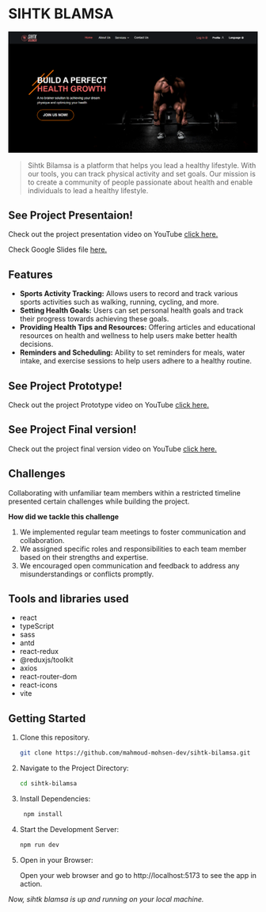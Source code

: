 # SIHTK BLAMSA

<img src='./public/sihtk-blamsa-preview.png'></img>

> Sihtk Bilamsa is a platform that helps you lead a healthy lifestyle. With our tools, you can track physical activity and set goals. Our mission is to create a community of people passionate about health and enable individuals to lead a healthy lifestyle.

## See Project Presentaion!

Check out the project presentation video on YouTube [click here.](https://youtu.be/GGssrN39jmo)

Check Google Slides file [here.](https://docs.google.com/presentation/d/17OP82Dhsec3ett29xpu2pzpCXhG-RSTU4qhv18lgOv4/edit?usp=sharing)

## Features

-   **Sports Activity Tracking:** Allows users to record and track various sports activities such as walking, running, cycling, and more.
-   **Setting Health Goals:** Users can set personal health goals and track their progress towards achieving these goals.
-   **Providing Health Tips and Resources:** Offering articles and educational resources on health and wellness to help users make better health decisions.
-   **Reminders and Scheduling:** Ability to set reminders for meals, water intake, and exercise sessions to help users adhere to a healthy routine.

## See Project Prototype!

Check out the project Prototype video on YouTube [click here.](https://www.youtube.com/watch?v=3C7DECnkkzE)

## See Project Final version!

Check out the project final version video on YouTube [click here.](https://youtu.be/s0m2t4efQms)

## Challenges

Collaborating with unfamiliar team members within a restricted timeline presented certain challenges while building the project.

**How did we tackle this challenge**

1. We implemented regular team meetings to foster communication and collaboration.
2. We assigned specific roles and responsibilities to each team member based on their strengths and expertise.
3. We encouraged open communication and feedback to address any misunderstandings or conflicts promptly.

## Tools and libraries used

-   react
-   typeScript
-   sass
-   antd
-   react-redux
-   @reduxjs/toolkit
-   axios
-   react-router-dom
-   react-icons
-   vite

## Getting Started

1. Clone this repository.

    ```bash
    git clone https://github.com/mahmoud-mohsen-dev/sihtk-bilamsa.git
    ```

2. Navigate to the Project Directory:
    ```bash
    cd sihtk-bilamsa
    ```
3. Install Dependencies:

    ```bash
     npm install
    ```

4. Start the Development Server:

    ```bash
    npm run dev
    ```

5. Open in your Browser:

    Open your web browser and go to http://localhost:5173 to see the app in action.

_Now, sihtk blamsa is up and running on your local machine._
